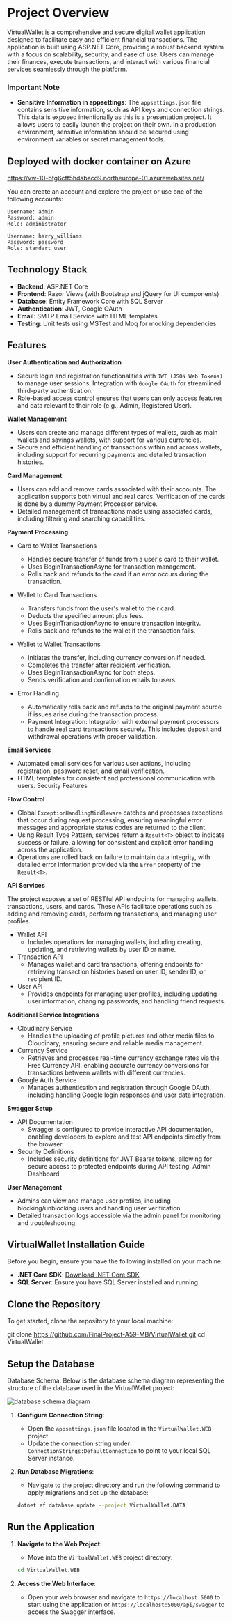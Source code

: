 

# **Project Overview**

VirtualWallet is a comprehensive and secure digital wallet application designed to facilitate easy and efficient financial transactions. The application is built using ASP.NET Core, providing a robust backend system with a focus on scalability, security, and ease of use. Users can manage their finances, execute transactions, and interact with various financial services seamlessly through the platform.
### Important Note

-   **Sensitive Information in appsettings**: The `appsettings.json` file contains sensitive information, such as API keys and connection strings. This data is exposed intentionally as this is a presentation project. It allows users to easily launch the project on their own. In a production environment, sensitive information should be secured using environment variables or secret management tools.
## **Deployed with docker container on Azure**
https://vw-10-bfg6cff5hdabacd9.northeurope-01.azurewebsites.net/

You can create an account and explore the project or use one of the following accounts:

```
Username: admin  
Password: admin  
Role: administrator
```
```
Username: harry_williams 
Password: password 
Role: standart user
```

## Technology Stack

-   **Backend**: ASP.NET Core
-   **Frontend**: Razor Views (with Bootstrap and jQuery for UI components)
-   **Database**: Entity Framework Core with SQL Server
-   **Authentication**: JWT, Google OAuth
-   **Email**: SMTP Email Service with HTML templates
-   **Testing**: Unit tests using MSTest and Moq for mocking dependencies

## **Features**

**User Authentication and Authorization**
 - Secure login and registration functionalities with `JWT (JSON Web Tokens)` to manage user sessions. Integration with `Google OAuth` for streamlined third-party authentication.
- Role-based access control ensures that users can only access features and data relevant to their role (e.g., Admin, Registered User).

**Wallet Management**

- Users can create and manage different types of wallets, such as main wallets and savings wallets, with support for various currencies. 
- Secure and efficient handling of transactions within and across wallets, including support for recurring payments and detailed transaction histories.

**Card Management**

- Users can add and remove cards associated with their accounts. The application supports both virtual and real cards. Verification of the cards is done by a dummy Payment Processor service.
- Detailed management of transactions made using associated cards, including filtering and searching capabilities. 

**Payment Processing**

- Card to Wallet Transactions

	* Handles secure transfer of funds from a user's card to their wallet.
	* Uses BeginTransactionAsync for transaction management.
	* Rolls back and refunds to the card if an error occurs during the transaction.
		
- Wallet to Card Transactions

	* Transfers funds from the user's wallet to their card.
	* Deducts the specified amount plus fees.
	* Uses BeginTransactionAsync to ensure transaction integrity.
	* Rolls back and refunds to the wallet if the transaction fails.

- Wallet to Wallet Transactions
	* Initiates the transfer, including currency conversion if needed.
	* Completes the transfer after recipient verification.
	* Uses BeginTransactionAsync for both steps.
	* Sends verification and confirmation emails to users.
	
- Error Handling
	* Automatically rolls back and refunds to the original payment source if issues arise during the transaction process.
	* Payment Integration: Integration with external payment processors to handle real card transactions securely. This includes deposit and withdrawal operations with proper validation.

**Email Services**

- Automated email services for various user actions, including registration, password reset, and email verification.
- HTML templates for consistent and professional communication with users.
Security Features

**Flow Control**

-   Global `ExceptionHandlingMiddleware` catches and processes exceptions that occur during request processing, ensuring meaningful error messages and appropriate status codes are returned to the client.
-   Using Result Type Pattern, services return a `Result<T>` object to indicate success or failure, allowing for consistent and explicit error handling across the application.
-   Operations are rolled back on failure to maintain data integrity, with detailed error information provided via the `Error` property of the `Result<T>`.

**API Services**

The project exposes a set of RESTful API endpoints for managing wallets, transactions, users, and cards. These APIs facilitate operations such as adding and removing cards, performing transactions, and managing user profiles.

- Wallet API
	- Includes operations for managing wallets, including creating, updating, and retrieving wallets by user ID or name.
- Transaction API
	- Manages wallet and card transactions, offering endpoints for retrieving transaction histories based on user ID, sender ID, or recipient ID.
- User API
	- Provides endpoints for managing user profiles, including updating user information, changing passwords, and handling friend requests.

**Additional Service Integrations**

- Cloudinary Service
	- Handles the uploading of profile pictures and other media files to Cloudinary, ensuring secure and reliable media management.
- Currency Service
	- Retrieves and processes real-time currency exchange rates via the Free Currency API, enabling accurate currency conversions for transactions between wallets with different currencies.
-	Google Auth Service
	-	Manages authentication and registration through Google OAuth, including handling Google login responses and user data integration.

**Swagger Setup**

- API Documentation
	- Swagger is configured to provide interactive API documentation, enabling developers to explore and test API endpoints directly from the browser.
- Security Definitions
	- Includes security definitions for JWT Bearer tokens, allowing for secure access to protected endpoints during API testing.
	Admin Dashboard

**User Management**
-	Admins can view and manage user profiles, including blocking/unblocking users and handling user verification.
-	Detailed transaction logs accessible via the admin panel for monitoring and troubleshooting.

## VirtualWallet Installation Guide

Before you begin, ensure you have the following installed on your machine:

- **.NET Core SDK**: [Download .NET Core SDK](https://dotnet.microsoft.com/download/dotnet-core)
- **SQL Server**: Ensure you have SQL Server installed and running.

## Clone the Repository

To get started, clone the repository to your local machine:

git clone https://github.com/FinalProject-A59-MB/VirtualWallet.git
cd VirtualWallet

## Setup the Database

Database Schema: Below is the database schema diagram representing the structure of the database used in the VirtualWallet project:

![database schema diagram](./db_diagram.jpg)

1.  **Configure Connection String**:
    
    -   Open the `appsettings.json` file located in the `VirtualWallet.WEB` project.
    -   Update the connection string under `ConnectionStrings:DefaultConnection` to point to your local SQL Server instance.
2.  **Run Database Migrations**:
    
    -   Navigate to the project directory and run the following command to apply migrations and set up the database:
   
    ```bash
    dotnet ef database update --project VirtualWallet.DATA
    ```
## Run the Application

1.  **Navigate to the Web Project**:
    
    -   Move into the `VirtualWallet.WEB` project directory:
    ``` bash
    cd VirtualWallet.WEB
    ```
    
2. **Access the Web Interface**:

	- Open your web browser and navigate to `https://localhost:5000` to start using the application or `https://localhost:5000/api/swagger` to access the Swagger interface.
